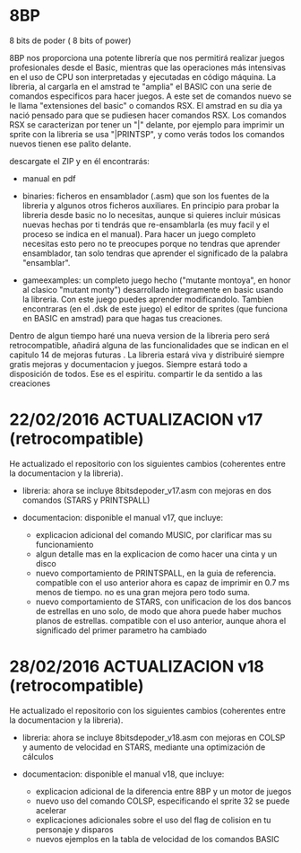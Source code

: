 # 8BP
8 bits de poder ( 8 bits of power)

8BP nos proporciona una potente librería que nos permitirá realizar juegos profesionales desde el Basic, mientras que las operaciones más intensivas en el uso de CPU son interpretadas y ejecutadas en código máquina. La libreria, al cargarla en el amstrad te "amplia" el BASIC con una serie de comandos especificos para hacer juegos. A este set de comandos nuevo se le llama "extensiones del basic" o comandos RSX. El amstrad en su dia ya nació pensado para que se pudiesen hacer comandos RSX. Los comandos RSX se caracterizan por tener un "|" delante, por ejemplo para imprimir un sprite con la libreria se usa "|PRINTSP", y como verás todos los comandos nuevos tienen ese palito delante.

descargate el ZIP y en él encontrarás:
- manual en pdf

- binaries: ficheros en ensamblador (.asm) que son los fuentes de la libreria y algunos otros ficheros auxiliares. En principio para probar la libreria desde basic no lo necesitas, aunque si quieres incluir músicas nuevas hechas por ti tendrás que re-ensamblarla (es muy facil y el proceso se indica en el manual). Para hacer un juego completo necesitas esto pero no te preocupes porque no tendras que aprender ensamblador, tan solo tendras que aprender el significado de la palabra "ensamblar".

- gameexamples: un completo juego hecho ("mutante montoya", en honor al clasico "mutant monty") desarrollado integramente en basic usando la libreria. Con este juego puedes aprender modificandolo. Tambien encontraras (en el .dsk de este juego) el editor de sprites (que funciona en BASIC en amstrad) para que hagas tus creaciones.

Dentro de algun tiempo haré una nueva version de la libreria pero será retrocompatible, añadirá alguna de las funcionalidades que se indican en el capitulo 14 de mejoras futuras . La libreria estará viva y distribuiré siempre gratis mejoras y documentacion y juegos. Siempre estará todo a disposición de todos. Ese es el espiritu. compartir le da sentido a las creaciones

22/02/2016 ACTUALIZACION v17 (retrocompatible) 
==============================================

He actualizado el repositorio con los siguientes cambios (coherentes entre la documentacion y la libreria).

- libreria: ahora se incluye 8bitsdepoder_v17.asm con mejoras en dos comandos (STARS y PRINTSPALL)

- documentacion: disponible el manual v17, que incluye:

  - explicacion adicional del comando MUSIC, por clarificar mas su funcionamiento 
  - algun detalle mas en la explicacion de como hacer una cinta y un disco
  - nuevo comportamiento de PRINTSPALL, en la guia de referencia. compatible con el uso anterior
    ahora es capaz de imprimir en 0.7 ms menos de tiempo. no es una gran mejora pero todo suma.
  - nuevo comportamiento de STARS, con unificacion de los dos bancos de estrellas en uno solo, de modo que ahora puede haber 
    muchos planos de estrellas. compatible con el uso anterior, aunque ahora el significado del primer parametro ha cambiado


28/02/2016 ACTUALIZACION v18 (retrocompatible) 
==============================================

He actualizado el repositorio con los siguientes cambios (coherentes entre la documentacion y la libreria).

- libreria: ahora se incluye 8bitsdepoder_v18.asm con mejoras en COLSP y aumento de velocidad en STARS, mediante una optimización de cálculos

- documentacion: disponible el manual v18, que incluye:
  - explicacion adicional de la diferencia entre 8BP y un motor de juegos
  - nuevo uso del comando COLSP, especificando el sprite 32 se puede acelerar
  - explicaciones adicionales sobre el uso del flag de colision en tu personaje y disparos
  - nuevos ejemplos en la tabla de velocidad de los comandos BASIC





